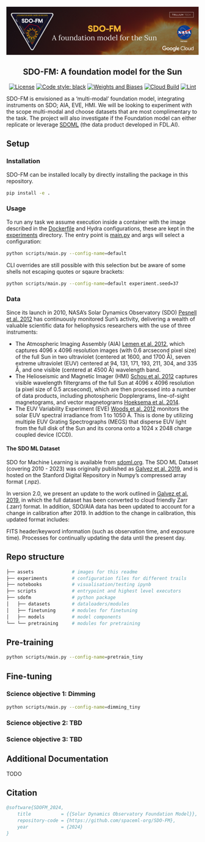 [![SDOFM-Banner](assets/SDO-FM_Banner.png)](https://black.readthedocs.io/en/stable/)
<h2 align="center">SDO-FM: A foundation model for the Sun</h2>


<p align="center">
<a href="https://github.com/psf/black/blob/main/LICENSE"><img alt="License" src="https://img.shields.io/badge/licence-Anne%3F-8A2BE2.svg"></a>
<a href="https://github.com/psf/black"><img alt="Code style: black" src="https://img.shields.io/badge/code%20style-black-000000.svg"></a>
<a href="https://wandb.ai/fdlx/sdofm/"><img alt="Weights and Biases" src="https://img.shields.io/badge/Weights_&_Biases-FFCC33?style=flat&logo=WeightsAndBiases&logoColor=black"></a>
<a href="https://console.cloud.google.com/cloud-build/builds?project=sdo-fm-2024"><img alt="Cloud Build" src="https://img.shields.io/badge/cloud_build-blue.svg"></a>
<a href="https://github.com/spaceml-org/SDO-FM/actions/workflows/black.yml"><img alt="Lint" src="https://github.com/spaceml-org/SDO-FM/actions/workflows/black.yml/badge.svg?branch=main"></a>
</p>

SDO-FM is envisioned as a ‘multi-modal’ foundation model, integrating instruments on SDO; AIA, EVE, HMI. We will be looking to experiment with the scope multi-modal and choose datasets that are most complimentary to the task. The project will also investigate if the Foundation model can either replicate or leverage [SDOML](https://sdoml.org) (the data product developed in FDL.AI). 

## Setup
### Installation
SDO-FM can be installed locally by directly installing the package in this repository.
```bash
pip install -e .
```

### Usage
To run any task we assume execution inside a container with the image described in the [Dockerfile](Dockerfile) and Hydra configurations, these are kept in the [experiments](experiments) directory. The entry point is [main.py](scripts/main.py) and args will select a configuration:
```bash
python scripts/main.py --config-name=default
```
CLI overrides are still possible with this selection but be aware of some shells not escaping quotes or sqaure brackets:
```bash
python scripts/main.py --config-name=default experiment.seed=37
```

### Data
Since its launch in 2010, NASA’s Solar Dynamics Observatory (SDO) [Pesnell et al. 2012](https://ui.adsabs.harvard.edu/link_gateway/2012SoPh..275....3P/doi:10.1007/s11207-011-9841-3) has continuously monitored Sun’s activity, delivering a wealth of valuable scientific data for heliophysics researchers with the use of three instruments:

- The Atmospheric Imaging Assembly (AIA) [Lemen et al. 2012](https://ui.adsabs.harvard.edu/link_gateway/2012SoPh..275...17L/doi:10.1007/s11207-011-9776-8), which captures 4096 x 4096 resolution images (with 0.6 arcsecond pixel size) of the full Sun in two ultraviolet (centered at 1600, and 1700 Å), seven extreme ultraviolet (EUV) centered at 94, 131, 171, 193, 211, 304, and 335 Å, and one visible (centered at 4500 Å) wavelength band.
- The Helioseismic and Magnetic Imager (HMI) [Schou et al. 2012](https://ui.adsabs.harvard.edu/link_gateway/2012SoPh..275..229S/doi:10.1007/s11207-011-9842-2) captures visible wavelength filtergrams of the full Sun at 4096 x 4096 resolution (a pixel size of 0.5 arcsecond), which are then processed into a number of data products, including photospheric Dopplergrams, line-of-sight magnetograms, and vector magnetograms [Hoeksema et al. 2014](https://ui.adsabs.harvard.edu/link_gateway/2014SoPh..289.3483H/doi:10.1007/s11207-014-0516-8).
 - The EUV Variability Experiment (EVE) [Woods et al. 2012](https://ui.adsabs.harvard.edu/link_gateway/2012SoPh..275..115W/doi:10.1007/s11207-009-9487-6) monitors the solar EUV spectral irradiance from 1 to 1050 Å. This is done by utilizing multiple EUV Grating Spectrographs (MEGS) that disperse EUV light from the full disk of the Sun and its corona onto a 1024 x 2048 charge coupled device (CCD).

#### The SDO ML Dataset
SDO for Machine Learning is available from [sdoml.org](https://sdoml.org). The SDO ML Dataset (covering 2010 - 2023) was originally published as [Galvez et al. 2019](https://iopscience.iop.org/article/10.3847/1538-4365/ab1005), and is hosted on the Stanford Digital Repository in Numpy’s compressed array format (.npz).

In version 2.0, we present an update to the work outlined in [Galvez et al. 2019](https://iopscience.iop.org/article/10.3847/1538-4365/ab1005), in which the full dataset has been converted to cloud friendly Zarr (.zarr) format. In addition, SDO/AIA data has been updated to account for a change in calibration after 2019. In addtion to the change in calibration, this updated format includes:

FITS header/keyword information (such as observation time, and exposure time).
Processes for continually updating the data until the present day.

## Repo structure
```bash
├── assets              # images for this readme
├── experiments         # configuration files for different trails 
├── notebooks           # visualisation/testing ipynb
├── scripts             # entrypoint and highest level executors
├── sdofm               # python package
│   ├── datasets        # dataloaders/modules
│   ├── finetuning      # modules for finetuning
│   ├── models          # model components 
└── └── pretraining     # modules for pretraining
```

## Pre-training
```bash
python scripts/main.py --config-name=pretrain_tiny
```


## Fine-tuning
### Science objective 1: Dimming
```bash
python scripts/main.py --config-name=dimming_tiny
```
### Science objective 2: TBD
### Science objective 3: TBD


## Additional Documentation
TODO

## Citation 
```bib
@software{SDOFM_2024,
    title           = {{Solar Dynamics Observatory Foundation Model}},
    repository-code = {https://github.com/spaceml-org/SDO-FM},
    year            = {2024}
}
```